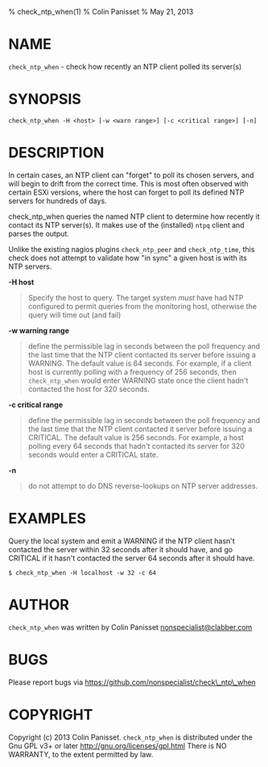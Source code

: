 % check\_ntp\_when(1)
% Colin Panisset
% May 21, 2013

# NAME

`check_ntp_when` - check how recently an NTP client polled its server(s)

# SYNOPSIS

`check_ntp_when -H <host> [-w <warn range>] [-c <critical range>] [-n]`

# DESCRIPTION

In certain cases, an NTP client can "forget" to poll its chosen servers,
and will begin to drift from the correct time. This is most often
observed with certain ESXi versions, where the host can forget to poll
its defined NTP servers for hundreds of days.

check\_ntp\_when queries the named NTP client to determine how recently
it contact its NTP server(s). It makes use of the (installed) `ntpq`
client and parses the output.

Unlike the existing nagios plugins `check_ntp_peer` and `check_ntp_time`,
this check does not attempt to validate how "in sync" a given host is
with its NTP servers.

**-H host**

> Specify the host to query. The target system _must_ have
> had NTP configured to permit queries from the monitoring host, otherwise
> the query will time out (and fail)

**-w warning range** 

> define the permissible lag in seconds between the
> poll frequency and the last time that the NTP client contacted its server
> before issuing a WARNING.  The default value is 64 seconds. For
> example, if a client host is currently polling with a frequency of 256
> seconds, then `check_ntp_when` would enter WARNING state once the
> client hadn't contacted the host for 320 seconds.

**-c critical range** 

> define the permissible lag in seconds between the
> poll frequency and the last time that the NTP client contacted it
> server before issuing a CRITICAL. The default value is 256 seconds. For
> example, a host polling every 64 seconds that hadn't contacted its
> server for 320 seconds would enter a CRITICAL state.

**-n** 

> do not attempt to do DNS reverse-lookups on NTP server
> addresses.

# EXAMPLES

Query the local system and emit a WARNING if the NTP client hasn't
contacted the server within 32 seconds after it should have, and go
CRITICAL if it hasn't contacted the server 64 seconds after it should
have.

    $ check_ntp_when -H localhost -w 32 -c 64

# AUTHOR

`check_ntp_when` was written by Colin Panisset <nonspecialist@clabber.com>

# BUGS

Please report bugs via https://github.com/nonspecialist/check\_ntp\_when

# COPYRIGHT

Copyright (c) 2013 Colin Panisset. `check_ntp_when` is distributed 
under the Gnu GPL v3+ or later http://gnu.org/licenses/gpl.html
There is NO WARRANTY, to the extent permitted by law.
